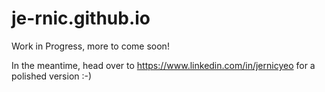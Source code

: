 # je-rnic.github.io
 
Work in Progress, more to come soon!

In the meantime, head over to https://www.linkedin.com/in/jernicyeo for a polished version :-) 
